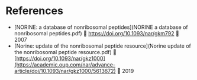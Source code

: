 # References

- <a name="norine1"> [NORINE: a database of nonribosomal peptides](NORINE a database of nonribosomal peptides.pdf) 🔗 https://doi.org/10.1093/nar/gkm792 📅 2007 </a>
- <a name="norine2"> [Norine: update of the nonribosomal peptide resource](Norine update of the nonribosomal peptide resource.pdf) 🔗 [https://doi.org/10.1093/nar/gkz1000](https://academic.oup.com/nar/advance-article/doi/10.1093/nar/gkz1000/5613672) 📅 2019 </a>

